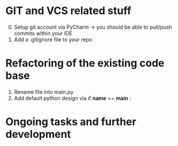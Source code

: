 # GIT and VCS related stuff 
0) Setup git account via PyCharm -> 
you should be able to pull/push commits within your IDE
1) Add a .gitignore file to your repo



# Refactoring of the existing code base
1) Rename file into main.py
2) Add default python design via 
if __name__ == __main__ :

# Ongoing tasks and further development 
